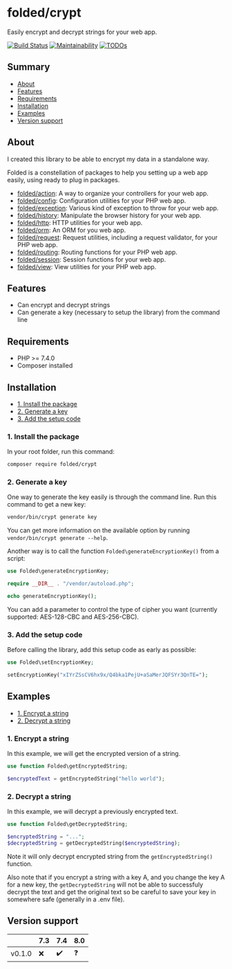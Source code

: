 # folded/crypt

Easily encrypt and decrypt strings for your web app.

[![Build Status](https://travis-ci.com/folded-php/crypt.svg?branch=master)](https://travis-ci.com/folded-php/crypt) [![Maintainability](https://api.codeclimate.com/v1/badges/8e59f7e6108adc65ca6b/maintainability)](https://codeclimate.com/github/folded-php/crypt/maintainability) [![TODOs](https://img.shields.io/endpoint?url=https://api.tickgit.com/badge?repo=github.com/folded-php/crypt)](https://www.tickgit.com/browse?repo=github.com/folded-php/crypt)

## Summary

- [About](#about)
- [Features](#features)
- [Requirements](#requirements)
- [Installation](#installation)
- [Examples](#examples)
- [Version support](#version-support)

## About

I created this library to be able to encrypt my data in a standalone way.

Folded is a constellation of packages to help you setting up a web app easily, using ready to plug in packages.

- [folded/action](https://github.com/folded-php/action): A way to organize your controllers for your web app.
- [folded/config](https://github.com/folded-php/config): Configuration utilities for your PHP web app.
- [folded/exception](https://github.com/folded-php/exception): Various kind of exception to throw for your web app.
- [folded/history](https://github.com/folded-php/history): Manipulate the browser history for your web app.
- [folded/http](https://github.com/folded-php/http): HTTP utilities for your web app.
- [folded/orm](https://github.com/folded-php/orm): An ORM for you web app.
- [folded/request](https://github.com/folded-php/request): Request utilities, including a request validator, for your PHP web app.
- [folded/routing](https://github.com/folded-php/routing): Routing functions for your PHP web app.
- [folded/session](https://github.com/folded-php/session): Session functions for your web app.
- [folded/view](https://github.com/folded-php/view): View utilities for your PHP web app.

## Features

- Can encrypt and decrypt strings
- Can generate a key (necessary to setup the library) from the command line

## Requirements

- PHP >= 7.4.0
- Composer installed

## Installation

- [1. Install the package](#1-install-the-package)
- [2. Generate a key](#2-generate-a-key)
- [3. Add the setup code](#3-add-the-setup-code)

### 1. Install the package

In your root folder, run this command:

```bash
composer require folded/crypt
```

### 2. Generate a key

One way to generate the key easily is through the command line. Run this command to get a new key:

```bash
vendor/bin/crypt generate key
```

You can get more information on the available option by running `vendor/bin/crypt generate --help`.

Another way is to call the function `Folded\generateEncryptionKey()` from a script:

```php
use Folded\generateEncryptionKey;

require __DIR__ . "/vendor/autoload.php";

echo generateEncryptionKey();
```

You can add a parameter to control the type of cipher you want (currently supported: AES-128-CBC and AES-256-CBC).

### 3. Add the setup code

Before calling the library, add this setup code as early as possible:

```php
use Folded\setEncryptionKey;

setEncryptionKey("xIYrZSsCV6hx9x/Q4bka1PejU+aSaMerJQFSYr3QnTE=");
```

## Examples

- [1. Encrypt a string](#1-encrypt-a-string)
- [2. Decrypt a string](#2-decrypt-a-string)

### 1. Encrypt a string

In this example, we will get the encrypted version of a string.

```php
use function Folded\getEncryptedString;

$encryptedText = getEncryptedString("hello world");
```

### 2. Decrypt a string

In this example, we will decrypt a previously encrypted text.

```php
use function Folded\getDecryptedString;

$encryptedString = "...";
$decryptedString = getDecryptedString($encryptedString);
```

Note it will only decrypt encrypted string from the `getEncryptedString()` function.

Also note that if you encrypt a string with a key A, and you change the key A for a new key, the `getDecryptedString` will not be able to successfuly decrypt the text and get the original text so be careful to save your key in somewhere safe (generally in a .env file).

## Version support

|        | 7.3 | 7.4 | 8.0 |
| ------ | --- | --- | --- |
| v0.1.0 | ❌  | ✔️  | ❓  |

